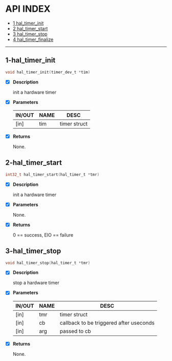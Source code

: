 # API INDEX

  * [1 hal_timer_init](#1-hal_timer_init)
  * [2 hal_timer_start](#2-hal_timer_start)
  * [3 hal_timer_stop](#3-hal_timer_stop)
  * [4 hal_timer_finalize](#4-hal_timer_finalize)

------

## 1-hal_timer_init

```c
void hal_timer_init(timer_dev_t *tim)
```

- [x] **Description**

  init a hardware timer

- [x] **Parameters**

  | IN/OUT |  NAME  |  DESC  |
  |--------|--------|--------|
  | [in] | tim |        timer struct   |

- [x] **Returns**

  None.


## 2-hal_timer_start

```c
int32_t hal_timer_start(hal_timer_t *tmr)
```

- [x] **Description**

  init a hardware timer

- [x] **Parameters**

  None.

- [x] **Returns**

  0 == success, EIO == failure

## 3-hal_timer_stop

```c
void hal_timer_stop(hal_timer_t *tmr)
```

- [x] **Description**

  stop a hardware timer

- [x] **Parameters**

  | IN/OUT |  NAME  |  DESC  |
  |--------|--------|--------|
  | [in] | tmr | timer struct   |
  | [in] | cb |  callback to be triggered after useconds   |
  | [in] | arg | passed to cb |

- [x] **Returns**

  None.
